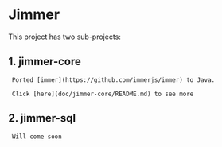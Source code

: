 # Jimmer

This project has two sub-projects:

## 1. jimmer-core
     
     Ported [immer](https://github.com/immerjs/immer) to Java.
     
     Click [here](doc/jimmer-core/README.md) to see more

## 2. jimmer-sql
     
     Will come soon

